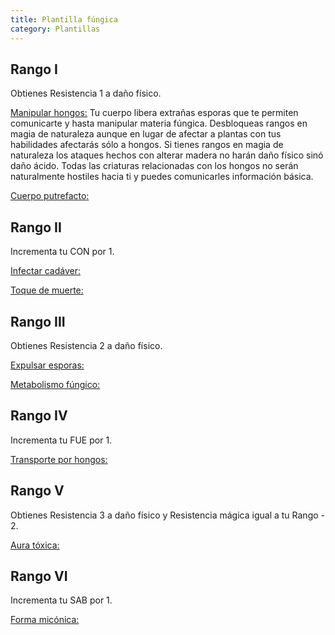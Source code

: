 ```yaml
---
title: Plantilla fúngica
category: Plantillas
---
```


## Rango I

Obtienes Resistencia 1 a daño físico.

<u>Manipular hongos:</u> Tu cuerpo libera extrañas esporas que te permiten comunicarte y hasta manipular materia fúngica. Desbloqueas rangos en magia de naturaleza aunque en lugar de afectar a plantas con tus habilidades afectarás sólo a hongos. Si tienes rangos en magia de naturaleza los ataques hechos con alterar madera no harán daño físico sinó daño ácido. Todas las criaturas relacionadas con los hongos no serán naturalmente hostiles hacia ti y puedes comunicarles información básica. 

<u>Cuerpo putrefacto:</u> 

## Rango II

Incrementa tu CON por 1.

<u>Infectar cadáver:</u>

<u>Toque de muerte:</u>

## Rango III

Obtienes Resistencia 2 a daño físico. 

<u>Expulsar esporas:</u>

<u>Metabolismo fúngico:</u>

## Rango IV

Incrementa tu FUE por 1.

<u>Transporte por hongos:</u>

## Rango V

Obtienes Resistencia 3 a daño físico y Resistencia mágica igual a tu Rango - 2. 

<u>Aura tóxica:</u>

## Rango VI

Incrementa tu SAB por 1.

<u>Forma micónica:</u> 